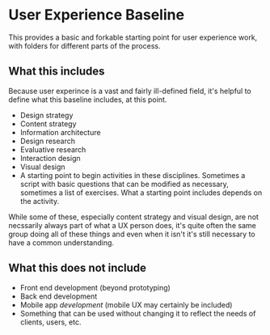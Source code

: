 # User Experience Baseline

This provides a basic and forkable starting point for user experience work, with folders for different parts of the process.

## What this includes

Because user experince is a vast and fairly ill-defined field, it's helpful to define what this baseline includes, at this point.

- Design strategy
- Content strategy
- Information architecture
- Design research
- Evaluative research
- Interaction design
- Visual design
- A starting point to begin activities in these disciplines. Sometimes a script with basic questions that can be modified as necessary, sometimes a list of exercises. What a starting point includes depends on the activity.

While some of these, especially content strategy and visual design, are not necssarily always part of what a UX person does, it's quite often the same group doing all of these things and even when it isn't it's still necessary to have a common understanding.

## What this does not include

- Front end development (beyond prototyping)
- Back end development
- Mobile app *development* (mobile UX may certainly be included)
- Something that can be used without changing it to reflect the needs of clients, users, etc.
